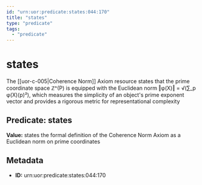 ```yaml
---
id: "urn:uor:predicate:states:044:170"
title: "states"
type: "predicate"
tags:
  - "predicate"
---
```


# states

The [[uor-c-005|Coherence Norm]] Axiom resource states that the prime coordinate space ℤ^(P) is equipped with the Euclidean norm ‖φ(X)‖ = √(∑_p φ(X)(p)²), which measures the simplicity of an object's prime exponent vector and provides a rigorous metric for representational complexity

## Predicate: states

**Value:** states the formal definition of the Coherence Norm Axiom as a Euclidean norm on prime coordinates

## Metadata

- **ID:** urn:uor:predicate:states:044:170
